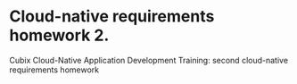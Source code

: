# Cloud-native requirements homework 2.

Cubix Cloud-Native Application Development Training: second cloud-native requirements homework
